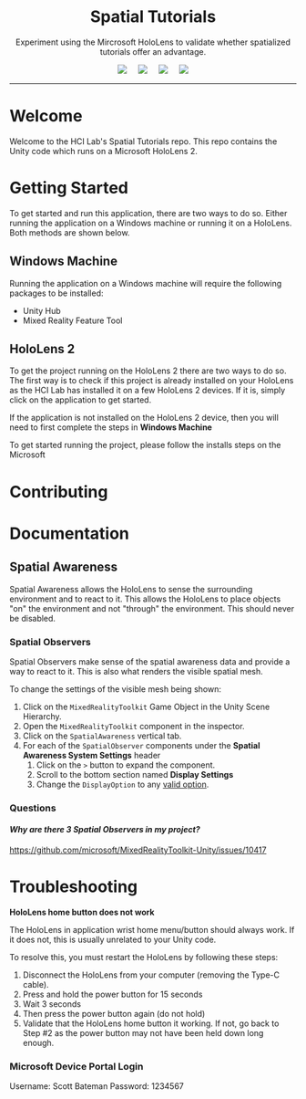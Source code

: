 <div align="center">
   <h1>Spatial Tutorials</h1>

   <p>Experiment using the Mircrosoft HoloLens to validate whether spatialized tutorials offer an advantage.</p>

   <div>
      <img src="https://img.shields.io/badge/HoloLens%202-0078D4?style=for-the-badge&logo=microsoft&logoColor=white" />
      &nbsp;&nbsp;&nbsp;
      <img src="https://img.shields.io/badge/MRTK%202-0078D4?style=for-the-badge&logo=microsoft&logoColor=white" />
      &nbsp;&nbsp;&nbsp;
      <img src="https://img.shields.io/badge/unity-%23000000.svg?style=for-the-badge&logo=unity&logoColor=white" />
      &nbsp;&nbsp;&nbsp; 
      <img src="https://img.shields.io/badge/c%23-%23239120.svg?style=for-the-badge&logo=c-sharp&logoColor=white" />
   </div>
</div>

---

# Welcome

Welcome to the HCI Lab's Spatial Tutorials repo. This repo contains the Unity 
code which runs on a Microsoft HoloLens 2.

<!-- TODO: Talk more about the project, it's goals -->

# Getting Started

To get started and run this application, there are two ways to do so. Either
running the application on a Windows machine or running it on a HoloLens. Both
methods are shown below.

## Windows Machine

Running the application on a Windows machine will require the following packages
to be installed:

- Unity Hub
- Mixed Reality Feature Tool

## HoloLens 2

To get the project running on the HoloLens 2 there are two ways to do so. The 
first way is to check if this project is already installed on your HoloLens as
the HCI Lab has installed it on a few HoloLens 2 devices. If it is, simply
click on the application to get started.

If the application is not installed on the HoloLens 2 device, then you will
need to first complete the steps in **Windows Machine**


To get started running the project, please follow the installs steps on the 
Microsoft 

# Contributing

<!-- TODO: Add notes for contributing to the project -->
# Documentation

## Spatial Awareness

Spatial Awareness allows the HoloLens to sense the surrounding environment and to react to it. This allows the HoloLens
to place objects "on" the environment and not "through" the environment.
This should never be disabled.

### Spatial Observers

Spatial Observers make sense of the spatial awareness data and provide a way to react to it. This is also what renders
the visible spatial mesh.

To change the settings of the visible mesh being shown:

1. Click on the `MixedRealityToolkit` Game Object in the Unity Scene Hierarchy.
2. Open the `MixedRealityToolkit` component in the inspector.
3. Click on the `SpatialAwareness` vertical tab.
4. For each of the `SpatialObserver` components under the **Spatial Awareness System Settings** header
   1. Click on the `>` button to expand the component.
   2. Scroll to the bottom section named **Display Settings**
   3. Change the `DisplayOption` to
      any [valid option](https://docs.microsoft.com/en-us/windows/mixed-reality/mrtk-unity/mrtk2/features/spatial-awareness/configuring-spatial-awareness-mesh-observer?view=mrtkunity-2022-05#display-settings).

### Questions

#### *Why are there 3 Spatial Observers in my project?*

https://github.com/microsoft/MixedRealityToolkit-Unity/issues/10417

# Troubleshooting

**HoloLens home button does not work**

The HoloLens in application wrist home menu/button should always work. If it does
not, this is usually unrelated to your Unity code. 

To resolve this, you must restart the HoloLens by following these steps:

1. Disconnect the HoloLens from your computer (removing the Type-C cable).
2. Press and hold the power button for 15 seconds
3. Wait 3 seconds
4. Then press the power button again (do not hold)
5. Validate that the HoloLens home button it working. If not, go back to Step #2 as the power button may not have been held down long enough.

### Microsoft Device Portal Login

Username: Scott Bateman
Password: 1234567